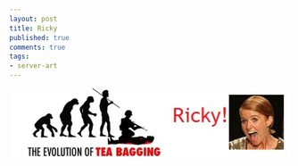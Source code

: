 ```yaml
---
layout: post
title: Ricky
published: true
comments: true
tags:
- server-art
---
```


<img src="/images/bianca-ricky.jpg" class="img-polaroid"/>


